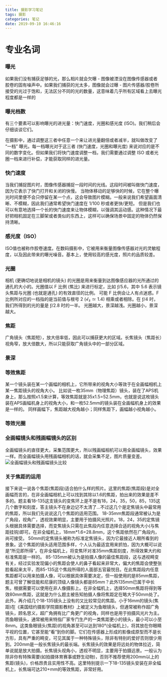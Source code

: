 ```yaml
---
title: 摄影学习笔记
tags: 摄影
categories: 笔记
date: 2019-09-10 16:46:16
---
```



# 专业名词


### 曝光
如果我们没有捕获足够的光，那么相片就会欠曝 - 图像被湮没在图像传感器或者胶卷的固有噪声中。如果我们捕获的光太多，图像就会过曝 - 图片传感器/胶卷所接受的光过于饱和，无法区分不同的光的数量，这意味着几乎所有区域看上去曝光程度都是一样的

### 曝光档数
有三个要素可以影响曝光的进光量：快门速度，光圈和感光度 (ISO)。我们稍后会仔细谈谈它们。

在摄影中，通过调整这三者中任意一个来让进光量翻倍或者减半，就叫做改变了 “一档” 曝光。每一档曝光对于这三者 (快门速度，光圈和曝光度) 来说对应的是不同的数字变化。但如果我们将快门速度调整一档，我们需要通过调整 ISO 或者光圈一档来进行补偿，才能获取同样的进光量。

### 快门速度
当我们捕捉图片时，图像传感器捕捉一段时间的光线。这段时间被叫做快门速度，因为它表示了快门打开和关闭的快慢。
当物体移动的足够快的时候，它在整个曝光时间里便不会只停留在某一个点，这会导致图片模糊。一般来说我们希望画面清晰、不模糊，因此我们通常希望快门速度在 1/100 秒或者更快/更短。
但是我们也可以有意地选择一个长的快门速度来让物体模糊，以强调其运动感。这种情况下最好把相机固定在三脚架或者类似的东西上，这样可以确保场景中固定的物体仍然保持清晰。

### 感光度（ISO）
ISO值也被称作胶卷速度。在数码摄影中，它被用来衡量图像传感器对光的灵敏程度，以及因此带来的曝光噪音。基本上，使用较高的感光度，照片的品质较差。

### 光圈
相机 (更确切地说是相机的镜头) 的光圈是用来衡量到达图像感应器的光所通过的通孔的大小的。光圈值以 F 比例 (焦比) 来进行标定，比如 ƒ/5.6，其中 5.6 表示镜头焦距与光圈 (也就是通孔) 的有效直径的比例。
可能 F 比例会让人有点迷惑。F 比例所对应的一档指的是当前值与根号 2 (√₂ ≃ 1.4) 相乘或者相除。在 ƒ/4 时，我们所得到的光的量是 ƒ/2.8 时的一半。
光圈越大，景深越浅。光圈越小，景深越大。

### 焦距
广角镜头（焦距短），放大倍率低，因此可以捕获更大的区域。长焦镜头（焦距长）视角窄，放大倍数大，所以只能获取广角镜头中的一部分区域。

### 景深


### 等效焦距
某一个镜头装在某一个画幅的相机上，它所带来的视角大小等效于在全画幅相机上某一焦距镜头的视角大小。
比如说一枚35mm（物理焦距）镜头，装在了APS机身上，那么按照x1.5来计算，等效焦距就是35x1.5=52.5mm，也就是说这枚镜头装在APS画幅机身上的视角大小，和一枚52.5mm的镜头装在全画幅机身上的效果是一样的。
同样画幅下，焦距越大视角越小；同样焦距下，画幅越小视角越小。

### 等效光圈


### 全画幅镜头和残画幅镜头的区别
全画幅镜头的直径更大，采集范围更大，所以残画幅相机可以用全画幅镜头，效果一样。而全画幅镜头用残画幅相机的话，就会采集不足，图片质量变差。
![全画幅镜头和残画幅镜头比较](镜头比较.png)

### 关于焦距的运用
接下来说一说各个焦距(焦距段)适合拍什么样的照片。这里的焦距(焦距段)是对全画幅而言的，在非全画幅相机上可以找到其除以1.6的焦距，拍出来的效果是差不多的。题主看18-135这支镜头的变焦环上是不是有18，24，35，50，85，135这几个数字和刻度，答主镜头不在身边记不太清了…不过这几个是定焦镜头中最常用的焦距，所以我们先说说这几个焦距的适用范围。 18-35mm焦距段通常被认为是广角段，视角广，透视效果明显，主要用于拍摄风光照片。18，24，35的定焦镜头根据具体需要选择，而变焦镜头只需在此焦段内任意选择合适的视角大小(与焦距挂钩)即可。在非全幅机上，18mm*1.6=28.8mm，这个焦距依然在广角段内，尚可接受。 50mm的定焦镜头被称为标准定焦镜头，因为它最接近人眼所看到的景象。这个焦距的镜头适用范围多样，个人认为最适宜用来抓怕，因为大概可以说是“所见即所得”。在非全幅机上，将变焦环对准35mm焦距刻度，所得效果大约和标准焦距是一样的。 85-135mm被认为是拍摄人像的最佳焦距段，这与透视畸变有关，经过实验发现偏小的焦距会使人的鼻子看起来非常大，偏大的焦距会使整张脸看起来太平，而85-135这个焦段所得的人面部五官最悦目。在此焦距段内任意焦距都可以用来拍摄人像，可以根据具体需要决定，但一般使用的是85mm焦距，题主可曾了解佳能和尼康的顶级人像镜头都是85mm？此外135mm已属于中长焦，根据需要可以使用在非人像摄影上。在非全幅机上，选择50mm焦距将得到等效80mm焦距，这就是为什么题主被告知拍摄人像将焦距定在略大于50mm处了。 此外，再介绍几个18-135镜头上没有的又比较常见的焦距。小于16mm的镜头(焦距)在《美国纽约摄影学院摄影教材》上被定义为鱼眼镜头，但通常被称作超广角镜头，顾名思义，超广角拥有比广角更广的视角，同样也是用于拍摄风光片为主。而鱼眼镜头，通常被用来特指厂家专门生产的一类焦距更小的镜头，最小可以小至8mm。这类鱼眼镜头(焦距)的视角甚至可以达到180°(全幅机上)，将其放在你眼睛平视的位置，它甚至能“看”到你的脚。它们在传感器上形成的影像成原型而不是长方形，具有严重的畸变，可见其属于一种特殊镜头，除非有特别的爱好否则很少用到。200mm是一般长焦镜头的最长端。长焦镜头的效果是将远处的物体拉近，简单说就是放大拍摄。长焦镜头视角小，透视不明显，主要用于拍摄远景。一般认为除非你有特殊需要(如拍摄体育赛事或野生动物)，否则不推荐使用200mm以上的焦距(镜头)，价格昂贵且实用性不高。这里特别提示一下18-135镜头安装在非全幅机上，长焦端可达210+mm的等效焦距，非常好用。



